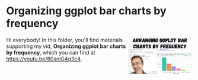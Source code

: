 # Organizing ggplot bar charts by frequency
[<img src="bar thumb.jpg" align="right" height="100" />](<https://youtu.be/80sniG4q3c4>)

Hi everybody! In this folder, you'll find materials supporting my vid, **Organizing ggplot bar charts by frequency**, which you can find at <https://youtu.be/80sniG4q3c4>. 

